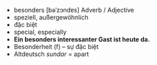 - besonders	[bəˈzɔndɐs]	Adverb / Adjective	
- speziell, außergewöhnlich
- đặc biệt
- special, especially
- **Ein besonders interessanter Gast ist heute da.**
- Besonderheit (f) – sự đặc biệt	
- Altdeutsch *sundar* = apart
